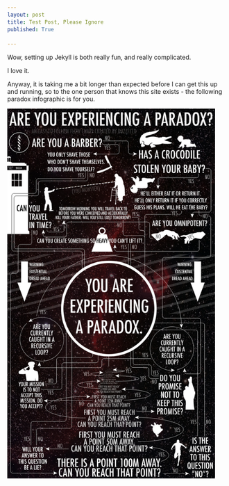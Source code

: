 ```yaml
---
layout: post
title: Test Post, Please Ignore
published: True

---
```



<p>Wow, setting up Jekyll is both really fun, and really complicated.</p>
<p>I love it.</p>
<p>Anyway, it is taking me a bit longer than expected before I can get this up and running, so to the one person that knows this site exists - the following paradox infographic is for you.</p>

<img src="/assets/images/para_info.jpg" alt="This sentence is forever false." style="max-width:95%;height:auto;">